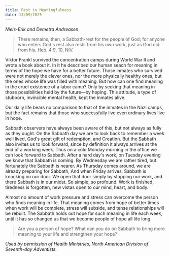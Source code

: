 ```yaml
---
title: Rest in Meaningfulness
date: 13/09/2025
---
```


_Niels-Erik and Demetra Andreasen_

> <p></p>
> There remains, then, a Sabbath-rest for the people of God; for anyone who enters God's rest also rests from his own work, just as God did from his. Heb. 4:9, 10, NIV.

Viktor Frankl survived the concentration camps during World War II and wrote a book about it. In it he described our human seach for meaning in terms of the hope we have for a better future. Those inmates who survived were not merely the clever ones, nor the more physically healthy ones, but the ones whose life was filled with meaning. But how can one find meaning in the cruel existence of a labor camp? Only by seeking that meaning in those possibilities held by the future—by hoping. This attitude, a type of stubborn, invincible mental health, kept the inmates alive.

Our daily life bears no comparison to that of the inmates in the Nazi camps, but the fact remains that those who successfully live even ordinary lives live in hope.

Sabbath observers have always been aware of this, but not always as fully as they ought. On the Sabbath day we are to look back to remember a week well lived, God's great gift of redemption, and Creation. But the Sabbath also invites us to look forward, since by definition it always arrives at the end of a working week. Thus on a cold Monday morning in the office we can look forward to Sabbath. After a hard day's work, on Tuesday evening we know that Sabbath is coming. By Wednesday we are rather tired, but fortunately the Sabbath is nearer. As Thursday comes around, we are already preparing for Sabbath, And when Friday arrives, Sabbath is knocking on our door. We open that door simply by stopping our work, and there Sabbath is in our midst. So simple, so profound. Work is finished, tiredness is forgotten, new vistas open to our mind, heart, and body.

Almost no amount of work pressure and stress can overcome the person who finds meaning in life. That meaning comes from hope of better times when work will be complete, stress will subside, and tense relationships will be rebuilt. The Sabbath holds out hope for such meaning in life each week, until it has so changed us that we become people of hope all life long.

> <callout></callout>
> Are you a person of hope? What can you do on Sabbath to bring more meaning to your life and strengthen your hope?

_Used by permission of Health Ministries, North American Division of Seventh-day Adventists._